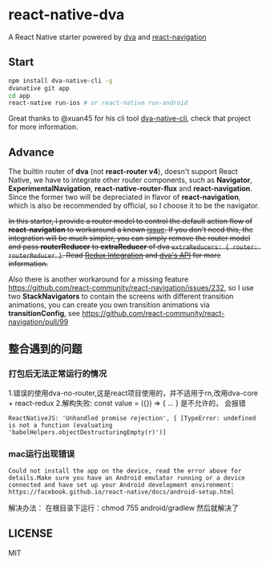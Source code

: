 # react-native-dva

A React Native starter powered by [dva](https://github.com/dvajs/dva) and [react-navigation](https://github.com/react-community/react-navigation)

## Start

```bash
npm install dva-native-cli -g
dvanative git app
cd app
react-native run-ios # or react-native run-android
```

Great thanks to @xuan45 for his cli tool [dva-native-cli](https://github.com/xuan45/dva-native-cli), check that project for more information.

## Advance

The builtin router of **dva** (not **react-router v4**), doesn't support React Native, we have to integrate other router components, such as **Navigator**, **ExperimentalNavigation**, **react-native-router-flux** and **react-navigation**. Since the former two will be depreciated in flavor of **react-navigation**, which is also be recommended by official, so I choose it to be the navigator.

<del>In this starter, I provide a router model to control the default action flow of **react-navigation** to workaround a known [issue](https://github.com/react-community/react-navigation/issues/271). If you don't need this, the integration will be much simpler, you can simply remove the router model and pass **routerReducer** to **extraReducer** of dva `extraReducers: { router: routerReducer }`. Read [Redux Integration](https://reactnavigation.org/docs/guides/redux) and [dva's API](https://github.com/dvajs/dva/blob/master/docs/API.md) for more information.</del>

Also there is another workaround for a missing feature https://github.com/react-community/react-navigation/issues/232, so I use two **StackNavigators** to contain the screens with different transition animations, you can create you own transition animations via **transitionConfig**, see https://github.com/react-community/react-navigation/pull/99


## 整合遇到的问题
### 打包后无法正常运行的情况
1.错误的使用dva-no-router,这是react项目使用的，并不适用于rn,改用dva-core + react-redux
2.解构失败: const value = ({}) => { ... } 是不允许的， 会报错 
```
ReactNativeJS: 'Unhandled promise rejection', { [TypeError: undefined is not a function (evaluating 'babelHelpers.objectDestructuringEmpty(r)')]
```
### mac运行出现错误
```
Could not install the app on the device, read the error above for details.Make sure you have an Android emulator running or a device connected and have set up your Android development environment:
https://facebook.github.io/react-native/docs/android-setup.html
```
解决办法：
在根目录下运行：chmod 755 android/gradlew 然后就解决了

## LICENSE

MIT
